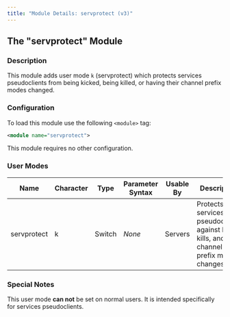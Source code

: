 ```yaml
---
title: "Module Details: servprotect (v3)"
---
```


## The "servprotect" Module

### Description

This module adds user mode `k` (servprotect) which protects services pseudoclients from being kicked, being killed, or having their channel prefix modes changed.

### Configuration

To load this module use the following `<module>` tag:

```xml
<module name="servprotect">
```

This module requires no other configuration.

### User Modes

Name        | Character | Type   | Parameter Syntax | Usable By | Description
----------- | --------- | ------ | ---------------- | --------- | -----------
servprotect | k         | Switch | *None*           | Servers   | Protects services pseudoclients against kicks, kills, and channel prefix mode changes.

### Special Notes

This user mode **can not** be set on normal users. It is intended specifically for services pseudoclients.
